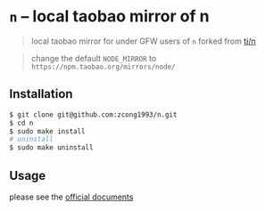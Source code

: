 # `n` – local taobao mirror of n

> local taobao mirror for under GFW users of `n` forked from [tj/n](https://github.com/tj/n)

> change the default `NODE_MIRROR` to `https://npm.taobao.org/mirrors/node/`

## Installation

```bash
$ git clone git@github.com:zcong1993/n.git
$ cd n
$ sudo make install
# uninstall
$ sudo make uninstall
```
## Usage

please see the [official documents](https://github.com/tj/n)

